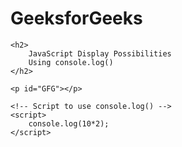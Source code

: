 <!DOCTYPE html> 
<html> 
	
<head> 
	<title> 
		JavaScript Output using innerHTML 
	</title> 
</head> 

<body> 
	<h1>GeeksforGeeks</h1> 

	<h2> 
		JavaScript Display Possibilities 
		Using console.log() 
	</h2> 

	<p id="GFG"></p> 
	
	<!-- Script to use console.log() -->
	<script> 
		console.log(10*2); 
	</script> 
</body> 

</html>					 
